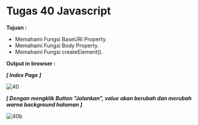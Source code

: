 # Tugas 40 Javascript

<b>Tujuan : </b>
<ul>
  <li>Memahami Fungsi BaseURI Property.</li>
  <li>Memahami Fungsi Body Property.</li>
  <li>Memahami Fungsi createElement().</li>
</ul>

<b>Output in browser : </b>

<b><i>[ Index Page ]</i></b>

![40](https://user-images.githubusercontent.com/92837751/184478428-f4de6b32-f10f-4d78-aff8-11af4cd00c4a.jpg)

<b><i>[ Dengan mengklik Button "Jalankan", value akan berubah dan merubah warna background halaman ]</i></b>

![40b](https://user-images.githubusercontent.com/92837751/184478429-0376c506-80e9-41f4-adbf-dc26f918312a.jpg)
